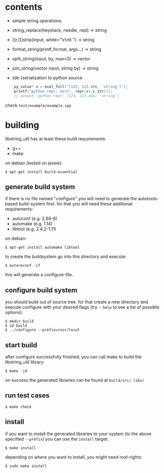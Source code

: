 # contents

* simple string operations:
 * string_replace(heystack, needle, repl) -> string
 * [{r,l}]strip(input, white="\r\n\t ") -> string
 * format_string(printf_format, args...) -> string
 * split_string(input, by, max=0) -> vector<string>
 * join_string(vector<string> input, string by) -> string

* (de-)serialization to python source
```C++
    py_value* v = eval_full("[123, 123.456, 'string']");
    printf("python repr: %s\n", repr(v).c_str());
    // output: python repr: [123, 123.456, 'string']
```
check `test/example/example.cpp`
   
# building

libstring_util has at least these build requirements:

 * g++
 * make
 
on debian (tested on jessie):

    $ apt-get install build-essential

## generate build system
if there is no file named "configure" you will need to generate the
autotools-based build-system first. for that you will need these
additional requirements:

 * autoconf (e.g. 2.69-8)
 * automake (e.g. 1.14)
 * libtool (e.g. 2.4.2-1.11)

on debian:

    $ apt-get install automake libtool

to create the buildsystem go into this directory and execute:

    $ autoreconf -if

this will generate a configure-file.

## configure build system
you should build out of source tree. for that create a new directory
and execute configure with your desired flags (try `--help` to see a
list of possible options):

    $ mkdir build
    $ cd build
    $ ../configure --prefix=/usr/local

## start build
after configure successfully finished, you can call make to build the
libstring_util library:

    $ make -j4
	
on success the generated libraries can be found at `build/src/.libs/`

## run test cases

    $ make check


## install
if you want to install the generated libraries to your system (to the
above specified `--prefix`) you can use the `install` target:

    $ make install

depending on where you want to install, you might need root-rights:

    $ sudo make install


